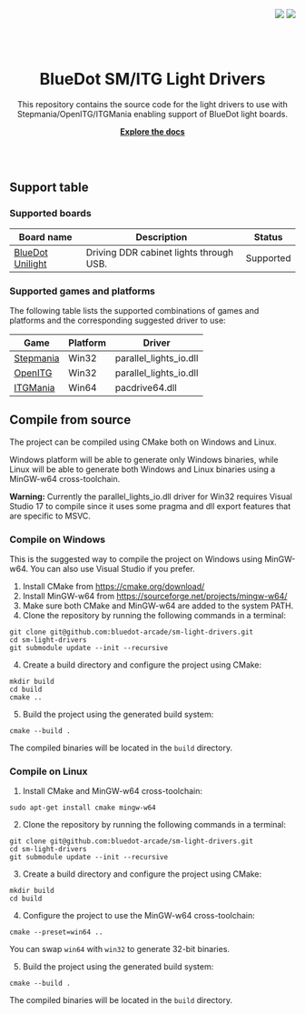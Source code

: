 <p align="right">
    <a name="readme-top"></a>
    <a href="/LICENSE.txt"><img src="https://img.shields.io/badge/license-MIT-green" /></a> <a href=""><img src="https://img.shields.io/badge/version-0.5-green" /></a> 
</p>
<br><br>
<p align="center">
    <h1 align="center">BlueDot SM/ITG Light Drivers</h1>
    <p align="center">This repository contains the source code for the light drivers to use
with Stepmania/OpenITG/ITGMania enabling support of BlueDot light boards.</p>
    <p align="center"><strong><a href="https://docs.bluedotarcade.com/boards/bd845-pwb">Explore the docs</a></strong></p>
    <br><br>
</p>

## Support table

### Supported boards

| Board name | Description | Status |
|------------|-------------|--------|
| [BlueDot Unilight] | Driving DDR cabinet lights through USB. | Supported |

### Supported games and platforms

The following table lists the supported combinations of games and platforms and the corresponding suggested
driver to use:

| Game        | Platform | Driver                 |
|-------------|----------|------------------------|
| [Stepmania] | Win32    | parallel_lights_io.dll |
| [OpenITG]   | Win32    | parallel_lights_io.dll |
| [ITGMania]  | Win64    | pacdrive64.dll         |

## Compile from source

The project can be compiled using CMake both on Windows and Linux.

Windows platform will be able to generate only Windows binaries, while
Linux will be able to generate both Windows and Linux binaries using
a MinGW-w64 cross-toolchain.

**Warning:** Currently the parallel_lights_io.dll driver for Win32 requires Visual Studio 17 to compile since it uses
some pragma and dll export features that are specific to MSVC.

### Compile on Windows

This is the suggested way to compile the project on Windows using
MinGW-w64. You can also use Visual Studio if you prefer.

1. Install CMake from https://cmake.org/download/
2. Install MinGW-w64 from https://sourceforge.net/projects/mingw-w64/
3. Make sure both CMake and MinGW-w64 are added to the system PATH.
3. Clone the repository by running the following commands in a terminal:

```shell
git clone git@github.com:bluedot-arcade/sm-light-drivers.git
cd sm-light-drivers
git submodule update --init --recursive
```

4. Create a build directory and configure the project using CMake:

```shell
mkdir build
cd build
cmake ..
```

5. Build the project using the generated build system:

```shell
cmake --build .
```

The compiled binaries will be located in the `build` directory.

### Compile on Linux

1. Install CMake and MinGW-w64 cross-toolchain:

```shell
sudo apt-get install cmake mingw-w64
```

2. Clone the repository by running the following commands in a terminal:

```shell
git clone git@github.com:bluedot-arcade/sm-light-drivers.git
cd sm-light-drivers
git submodule update --init --recursive
```

3. Create a build directory and configure the project using CMake:

```shell
mkdir build
cd build
```

4. Configure the project to use the MinGW-w64 cross-toolchain:

```shell
cmake --preset=win64 ..
```

You can swap `win64` with `win32` to generate 32-bit binaries.

5. Build the project using the generated build system:

```shell
cmake --build .
```

The compiled binaries will be located in the `build` directory.


[BlueDot Unilight]: https://docs.bluedotarcade.com/boards/unilight
[ITGMania]: https://www.itgmania.com/
[Stepmania]: https://www.stepmania.com/
[OpenITG]: https://github.com/openitg/openitg
